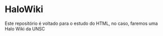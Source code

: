 # HaloWiki
Este repositório é voltado para o estudo do HTML, no caso, faremos uma Halo Wiki da UNSC
